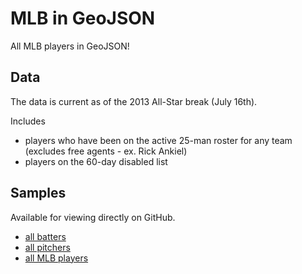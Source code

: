 MLB in GeoJSON
==============

All MLB players in GeoJSON!

Data
----
The data is current as of the 2013 All-Star break (July 16th).

Includes
* players who have been on the active 25-man roster for any team (excludes free agents - ex. Rick Ankiel)
* players on the 60-day disabled list

Samples
-------
Available for viewing directly on GitHub.
* [all batters](https://github.com/kyamazaki10/mlb-geojson/blob/master/geojson/batting.geojson)
* [all pitchers](https://github.com/kyamazaki10/mlb-geojson/blob/master/geojson/pitching.geojson)
* [all MLB players](https://github.com/kyamazaki10/mlb-geojson/blob/master/geojson/all.geojson)
